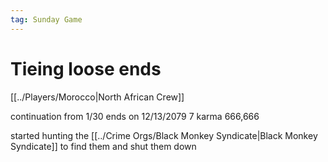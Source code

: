 ```yaml
---
tag: Sunday Game
---
```

# Tieing loose ends
[[../Players/Morocco|North African Crew]]

continuation from 1/30
ends on 12/13/2079
7 karma
666,666

started hunting the [[../Crime Orgs/Black Monkey Syndicate|Black Monkey Syndicate]] to find them and shut them down